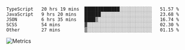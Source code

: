 <!--START_SECTION:waka-->

```text
TypeScript   20 hrs 19 mins  █████████████░░░░░░░░░░░░   51.57 %
JavaScript   9 hrs 20 mins   ██████░░░░░░░░░░░░░░░░░░░   23.68 %
JSON         6 hrs 35 mins   ████▒░░░░░░░░░░░░░░░░░░░░   16.74 %
SCSS         54 mins         ▓░░░░░░░░░░░░░░░░░░░░░░░░   02.30 %
Other        27 mins         ▒░░░░░░░░░░░░░░░░░░░░░░░░   01.15 %
```

<!--END_SECTION:waka-->

![Metrics](https://metrics.lecoq.io/TachibanaKimika?template=classic&base.activity=0&base.community=0&base.repositories=0&languages=1&isocalendar=1&isocalendar.duration=half-year&languages.limit=8&languages.sections=most-used&languages.colors=github&languages.threshold=0%25&languages.indepth=false&languages.recent.load=300&languages.recent.days=14&config.timezone=Asia%2FShanghai)

